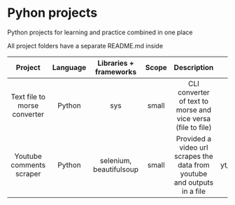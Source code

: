 # Pyhon projects 
Python projects for learning and practice combined in one place

All project folders have a separate README.md inside

|         **Project**          | **Language** | **Libraries + frameworks** | **Scope** |                             **Description**                              |     **Folder**      |
|:----------------------------:|:------------:|:--------------------------:|:---------:|:------------------------------------------------------------------------:|:-------------------:|
| Text file to morse converter |    Python    |            sys             |   small   |       CLI converter of text to morse and vice versa (file to file)       |   morse_converter   |
|   Youtube comments scraper   |    Python    |  selenium, beautifulsoup   |   small   | Provided a video url scrapes the data from youtube and outputs in a file | yt_comments_scraper |